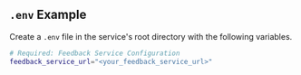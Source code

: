 ## `.env` Example

Create a `.env` file in the service's root directory with the following variables.

```bash
# Required: Feedback Service Configuration
feedback_service_url="<your_feedback_service_url>"
```